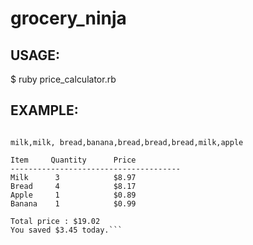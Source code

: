 # grocery_ninja

## USAGE:

$ ruby price_calculator.rb

## EXAMPLE:

```Please enter all the items purchased separated by a comma

milk,milk, bread,banana,bread,bread,bread,milk,apple

Item     Quantity      Price
--------------------------------------
Milk      3            $8.97
Bread     4            $8.17
Apple     1            $0.89
Banana    1            $0.99  

Total price : $19.02
You saved $3.45 today.```
